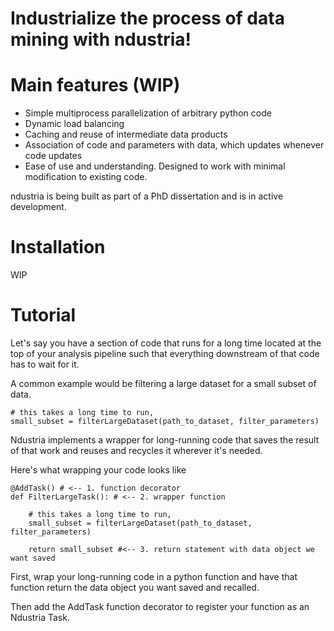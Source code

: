 # Industrialize the process of data mining with ndustria! 

# Main features (WIP)

* Simple multiprocess parallelization of arbitrary python code
* Dynamic load balancing
* Caching and reuse of intermediate data products
* Association of code and parameters with data, which updates whenever code updates
* Ease of use and understanding. Designed to work with minimal modification to existing code. 

ndustria is being built as part of a PhD dissertation and is in active development.

# Installation

WIP

# Tutorial

Let's say you have a section of code that runs for a long time located at the top
of your analysis pipeline such that everything downstream of that code has to wait
for it. 

A common example would be filtering a large dataset for a small subset of data. 


```
# this takes a long time to run, 
small_subset = filterLargeDataset(path_to_dataset, filter_parameters)

```

Ndustria implements a wrapper for long-running code that saves the result of that 
work and reuses and recycles it wherever it's needed. 


Here's what wrapping your code looks like
```
@AddTask() # <-- 1. function decorator
def FilterLargeTask(): # <-- 2. wrapper function 

    # this takes a long time to run, 
    small_subset = filterLargeDataset(path_to_dataset, filter_parameters)

    return small_subset #<-- 3. return statement with data object we want saved
```

First, wrap your long-running code in a python function and have that function
return the data object you want saved and recalled. 

Then add the AddTask function decorator to register your function as an 
Ndustria Task. 





